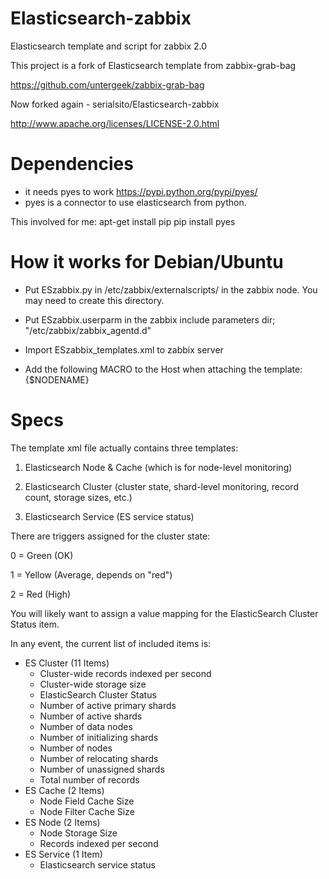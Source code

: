 Elasticsearch-zabbix
====================

Elasticsearch template and script for zabbix 2.0

This project is a fork of Elasticsearch template from zabbix-grab-bag

https://github.com/untergeek/zabbix-grab-bag

Now forked again - serialsito/Elasticsearch-zabbix


http://www.apache.org/licenses/LICENSE-2.0.html


Dependencies
=============
 - it needs pyes to work https://pypi.python.org/pypi/pyes/
 - pyes is a connector to use elasticsearch from python.

This involved for me:
apt-get install pip
pip install pyes


How it works for Debian/Ubuntu
=============

- Put ESzabbix.py in /etc/zabbix/externalscripts/ in the zabbix node. You may need to create this directory.

- Put ESzabbix.userparm in the zabbix include parameters dir; "/etc/zabbix/zabbix_agentd.d"

- Import ESzabbix_templates.xml to zabbix server

- Add the following MACRO to the Host when attaching the template:  {$NODENAME}


Specs
=====

The template xml file actually contains three templates:

1. Elasticsearch Node & Cache (which is for node-level monitoring)

2. Elasticsearch Cluster (cluster state, shard-level monitoring, record count, storage sizes, etc.)

3. Elasticsearch Service (ES service status)



There are triggers assigned for the cluster state:

0 = Green (OK)

1 = Yellow (Average, depends on "red")

2 = Red (High)


You will likely want to assign a value mapping for the ElasticSearch Cluster Status item.

In any event, the current list of included items is:

* ES Cluster (11 Items)
	- Cluster-wide records indexed per second
	- Cluster-wide storage size
	- ElasticSearch Cluster Status
	- Number of active primary shards
	- Number of active shards
	- Number of data nodes
	- Number of initializing shards
	- Number of nodes
	- Number of relocating shards
	- Number of unassigned shards
	- Total number of records
* ES Cache (2 Items)
	- Node Field Cache Size
	- Node Filter Cache Size
* ES Node (2 Items)
	- Node Storage Size
	- Records indexed per second
* ES Service (1 Item)
	- Elasticsearch service status
